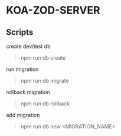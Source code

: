 # KOA-ZOD-SERVER

## Scripts

create dev/test db

> npm run db create

run migration

> npm run db migrate

rollback migration

> npm run db rollback

add migration

> npm run db new <MIGRATION_NAME>

